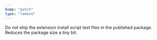 ```yaml
---
bump: "patch"
type: "remove"
---
```


Do not ship the extension install script test files in the published package. Reduces the package size a tiny bit.
